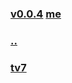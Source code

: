 ### [v0.0.4](https://github.com/littleflute/grammar/edit/master/files/readme.md) [me](https://littleflute.github.io/grammar/files)
### [..](..)
### [tv7](tv7)
